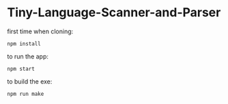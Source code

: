 # Tiny-Language-Scanner-and-Parser

first time when cloning:

```npm install```


to run the app:

```npm start```


to build the exe:

```npm run make```
